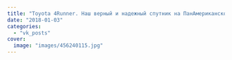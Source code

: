```yaml
---
title: "Toyota 4Runner. Наш верный и надежный спутник на ПанАмериканском маршруте ❤"
date: "2018-01-03"
categories: 
  - "vk_posts"
cover:
  image: "images/456240115.jpg"
---
```



